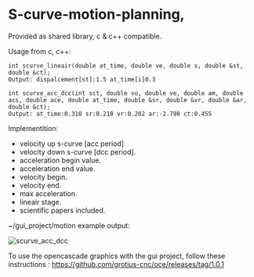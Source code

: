 # S-curve-motion-planning, 

Provided as shared library, c & c++ compatible.

Usage from c, c++:

    int scurve_lineair(double at_time, double ve, double s, double &st, double &ct);
    Output: dispalcement[st]:1.5 at_time[i]0.3
    
    int scurve_acc_dcc(int sct, double vo, double ve, double am, double acs, double ace, double at_time, double &sr, double &vr, double &ar, double &ct);
    Output: at_time:0.310 sr:0.218 vr:0.202 ar:-2.798 ct:0.455
        
Implementition:
- velocity up s-curve [acc period]
- velocity down s-curve [dcc period].
- acceleration begin value.
- acceleration end value.
- velocity begin.
- velocity end.
- max acceleration.
- lineair stage.
- scientific papers included.

~/gui_project/motion example output:

![scurve_acc_dcc](https://user-images.githubusercontent.com/44880102/146907278-0098c91a-85bc-44e6-95a0-26e20ad44f95.jpg)

To use the opencascade graphics with the gui project, follow these instructions : https://github.com/grotius-cnc/oce/releases/tag/1.0.1

